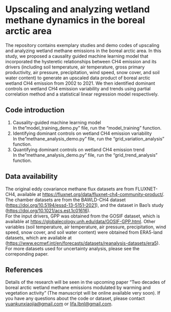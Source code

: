 # Upscaling and analyzing wetland methane dynamics in the boreal arctic area
The repository contains exemplary studies and demo codes of upscaling and analyzing wetland methane emissions in the boreal arctic area. In this study, we proposed a causality guided machine learning model that incorporated the hysteretic relationships between CH4 emission and its drivers (including soil temperature, air temperature, gross primary productivity, air pressure, precipitation, wind speed, snow cover, and soil water content) to generate an upscaled data product of boreal arctic wetland CH4 emission from 2002 to 2021. We then identified dominant controls on wetland CH4 emission variability and trends using partial correlation method and a statistical linear regression model respectively.  
## Code introduction
1)	Causality-guided machine learning model  
In the”model_training_demo.py” file, run the “model_training” function.  
2) Identifying dominant controls on wetland CH4 emission variability  
In the”methane_analysis_demo.py” file, run the “grid_variation_analysis” function.  
3) Quantifying dominant controls on wetland CH4 emission trend  
In the”methane_analysis_demo.py” file, run the “grid_trend_analysis” function.  

## Data availability
The original eddy covariance methane flux datasets are from FLUXNET-CH4, available at https://fluxnet.org/data/fluxnet-ch4-community-product/. The chamber datasets are from the BAWLD-CH4 dataset (https://doi.org/10.5194/essd-13-5151-2021), and the dataset in Bao’s study (https://doi.org/10.1021/acs.est.1c01616).  
For the input drivers, GPP was obtained from the GOSIF dataset, which is available at https://globalecology.unh.edu/data/GOSIF-GPP.html. Other variables (soil temperature, air temperature, air pressure, precipitation, wind speed, snow cover, and soil water content) were obtained from ERA5-land datasets, which are available at (https://www.ecmwf.int/en/forecasts/datasets/reanalysis-datasets/era5).  
For more datasets used for uncertainty analysis, please see the correponding paper.  
## References
Details of the research will be seen in the upcoming paper “Two decades of boreal arctic wetland methane emissions modulated by warming and vegetation activity” (The manuscript will be online available very soon). If you have any questions about the code or dataset, please contact yuankunxiaojia@gmail.com or lifa.lbnl@gmail.com.

